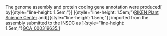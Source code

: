The genome assembly and protein coding gene annotation were produced[
by]{style="line-height: 1.5em;"}[ ]{style="line-height: 1.5em;"}[RIKEN
Plant Science Center](http://www.psc.riken.jp/english/)
and[]{style="line-height: 1.5em;"}[ imported from the assembly submitted
to the INSDC as
]{style="line-height: 1.5em;"}[GCA\_000319635.1](http://www.ebi.ac.uk/ena/data/view/GCA_000319635.1)
